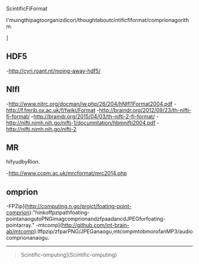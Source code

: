ScintificFiFormat


I'muingthipagtoorganizdicori/thoughtaboutcintificfiformat/comprionagorithm.

]

HDF5
----

-<http://cyri.roant.nt/moing-away-hdf5/>

NIfI
-----

-<http://www.nitrc.org/docman/iw.php/26/204/hNIfI1Format2004.pdf>
-<http://f.fmrib.ox.ac.uk/f/fwiki/Format>
-<http://braindr.org/2012/09/23/th-nifti-fi-format/>
-<http://braindr.org/2015/04/03/th-nifti-2-fi-format/>
-<http://nifti.nimh.nih.go/nifti-1/documntation/hbmnifti2004.pdf>
-<http://nifti.nimh.nih.go/nifti-2>

MR
---

hifyudbyRion.

-<http://www.ccpm.ac.uk/mrcformat/mrc2014.php>

omprion
-----------

-FPZip](http://computing.n.go/projct/foating-point-comprion):"hinkoffpzipathfoating-pointanaogutoPNGimagcomprionandzfpaadancdJPEGforfoating-pointarray."
-mtcomp](http://github.com/int-brain-ab/mtcomp):Iffpzip/zfparPNG/JPEGanaogu,mtcompmtobmorofanMP3/audiocomprionanaogu.

*****

>Scintific-omputing](Scintific-omputing)
